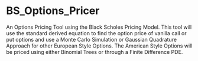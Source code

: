 # BS_Options_Pricer
An Options Pricing Tool using the Black Scholes Pricing Model. This tool will use the standard derived equation to find the option price of vanilla call or put options and use a Monte Carlo Simulation or Gaussian Quadrature Approach for other European Style Options. The American Style Options will be priced using either Binomial Trees or through a Finite Difference PDE. 
